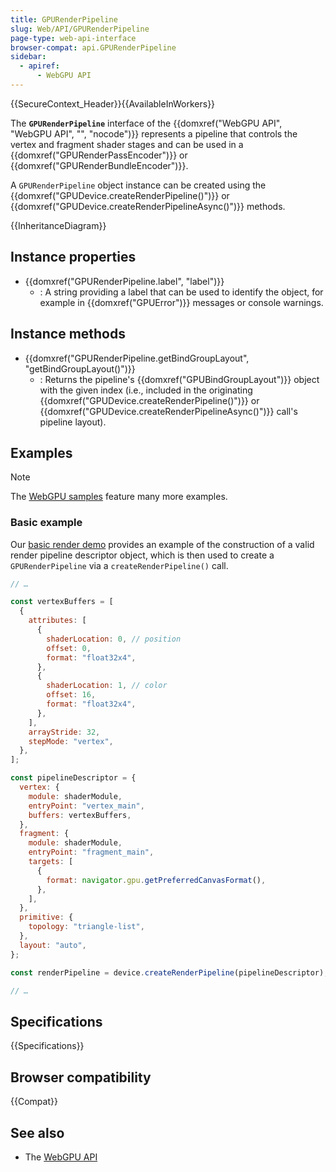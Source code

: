```yaml
---
title: GPURenderPipeline
slug: Web/API/GPURenderPipeline
page-type: web-api-interface
browser-compat: api.GPURenderPipeline
sidebar:
  - apiref:
      - WebGPU API
---
```


{{SecureContext_Header}}{{AvailableInWorkers}}

The **`GPURenderPipeline`** interface of the {{domxref("WebGPU API", "WebGPU API", "", "nocode")}} represents a pipeline that controls the vertex and fragment shader stages and can be used in a {{domxref("GPURenderPassEncoder")}} or {{domxref("GPURenderBundleEncoder")}}.

A `GPURenderPipeline` object instance can be created using the {{domxref("GPUDevice.createRenderPipeline()")}} or {{domxref("GPUDevice.createRenderPipelineAsync()")}} methods.

{{InheritanceDiagram}}

## Instance properties

- {{domxref("GPURenderPipeline.label", "label")}}
  - : A string providing a label that can be used to identify the object, for example in {{domxref("GPUError")}} messages or console warnings.

## Instance methods

- {{domxref("GPURenderPipeline.getBindGroupLayout", "getBindGroupLayout()")}}
  - : Returns the pipeline's {{domxref("GPUBindGroupLayout")}} object with the given index (i.e., included in the originating {{domxref("GPUDevice.createRenderPipeline()")}} or {{domxref("GPUDevice.createRenderPipelineAsync()")}} call's pipeline layout).

## Examples

> [!NOTE]
> The [WebGPU samples](https://webgpu.github.io/webgpu-samples/) feature many more examples.

### Basic example

Our [basic render demo](https://mdn.github.io/dom-examples/webgpu-render-demo/) provides an example of the construction of a valid render pipeline descriptor object, which is then used to create a `GPURenderPipeline` via a `createRenderPipeline()` call.

```js
// …

const vertexBuffers = [
  {
    attributes: [
      {
        shaderLocation: 0, // position
        offset: 0,
        format: "float32x4",
      },
      {
        shaderLocation: 1, // color
        offset: 16,
        format: "float32x4",
      },
    ],
    arrayStride: 32,
    stepMode: "vertex",
  },
];

const pipelineDescriptor = {
  vertex: {
    module: shaderModule,
    entryPoint: "vertex_main",
    buffers: vertexBuffers,
  },
  fragment: {
    module: shaderModule,
    entryPoint: "fragment_main",
    targets: [
      {
        format: navigator.gpu.getPreferredCanvasFormat(),
      },
    ],
  },
  primitive: {
    topology: "triangle-list",
  },
  layout: "auto",
};

const renderPipeline = device.createRenderPipeline(pipelineDescriptor);

// …
```

## Specifications

{{Specifications}}

## Browser compatibility

{{Compat}}

## See also

- The [WebGPU API](/en-US/docs/Web/API/WebGPU_API)
